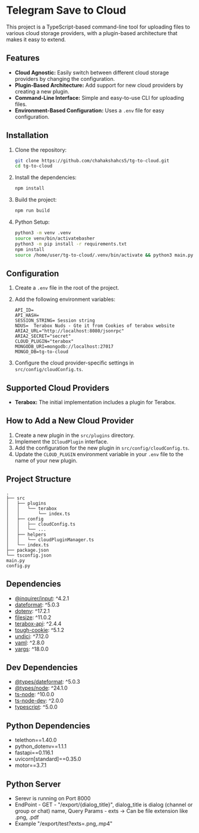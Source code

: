 # Telegram Save to Cloud

This project is a TypeScript-based command-line tool for uploading files to various cloud storage providers, with a plugin-based architecture that makes it easy to extend.

## Features

-   **Cloud Agnostic:** Easily switch between different cloud storage providers by changing the configuration.
-   **Plugin-Based Architecture:** Add support for new cloud providers by creating a new plugin.
-   **Command-Line Interface:** Simple and easy-to-use CLI for uploading files.
-   **Environment-Based Configuration:** Uses a `.env` file for easy configuration.

## Installation

1.  Clone the repository:
    ```bash
    git clone https://github.com/chahakshahcs5/tg-to-cloud.git
    cd tg-to-cloud
    ```
2.  Install the dependencies:
    ```bash
    npm install
    ```
3.  Build the project:
    ```bash
    npm run build
    ```
4. Python Setup:
    ```bash
    python3 -m venv .venv
    source venv/bin/activatebasher 
    python3 -m pip install -r requirements.txt
    npm install
    source /home/user/tg-to-cloud/.venv/bin/activate && python3 main.py
    ```

## Configuration

1.  Create a `.env` file in the root of the project.
2.  Add the following environment variables:

    ```env
    API_ID=
    API_HASH=
    SESSION_STRING= Session string 
    NDUS=  Terabox Nuds - Gte it from Cookies of terabox website
    ARIA2_URL="http://localhost:8080/jsonrpc"
    ARIA2_SECRET="secret"
    CLOUD_PLUGIN="terabox"
    MONGODB_URI=mongodb://localhost:27017
    MONGO_DB=tg-to-cloud
    ```

3.  Configure the cloud provider-specific settings in `src/config/cloudConfig.ts`.

## Supported Cloud Providers

-   **Terabox:** The initial implementation includes a plugin for Terabox.

## How to Add a New Cloud Provider

1.  Create a new plugin in the `src/plugins` directory.
2.  Implement the `ICloudPlugin` interface.
3.  Add the configuration for the new plugin in `src/config/cloudConfig.ts`.
4.  Update the `CLOUD_PLUGIN` environment variable in your `.env` file to the name of your new plugin.

## Project Structure

```
.
├── src
│   ├── plugins
│   │   └── terabox
│   │       └── index.ts
│   ├── config
│   │   ├── cloudConfig.ts
│   │   └── ...
│   ├── helpers
│   │   └── cloudPluginManager.ts
│   └── index.ts
├── package.json
└── tsconfig.json
main.py
config.py
```

## Dependencies

-   [@inquirer/input](https://www.npmjs.com/package/@inquirer/input): ^4.2.1
-   [dateformat](https://www.npmjs.com/package/dateformat): ^5.0.3
-   [dotenv](https://www.npmjs.com/package/dotenv): ^17.2.1
-   [filesize](https://www.npmjs.com/package/filesize): ^11.0.2
-   [terabox-api](https://www.npmjs.com/package/terabox-api): ^2.4.4
-   [tough-cookie](https://www.npmjs.com/package/tough-cookie): ^5.1.2
-   [undici](https://www.npmjs.com/package/undici): ^7.12.0
-   [yaml](https://www.npmjs.com/package/yaml): ^2.8.0
-   [yargs](https://www.npmjs.com/package/yargs): ^18.0.0

## Dev Dependencies

-   [@types/dateformat](https://www.npmjs.com/package/@types/dateformat): ^5.0.3
-   [@types/node](https://www.npmjs.com/package/@types/node): ^24.1.0
-   [ts-node](https://www.npmjs.com/package/ts-node): ^10.0.0
-   [ts-node-dev](https://www.npmjs.com/package/ts-node-dev): ^2.0.0
-   [typescript](https://www.npmjs.com/package/typescript): ^5.0.0

## Python Dependencies

-   telethon==1.40.0
-   python_dotenv==1.1.1
-   fastapi==0.116.1
-   uvicorn[standard]==0.35.0
-   motor==3.7.1

## Python Server

-   Serevr is running on Port 8000
-   EndPoint - GET - "/export/{dialog_title}", dialog_title is dialog (channel or group or chat) name, Query Params - exts -> Can be file extension like .png, .pdf 
-   Example "/export/test?exts=.png,.mp4"

